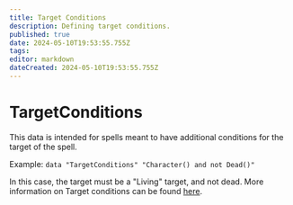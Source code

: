 ```yaml
---
title: Target Conditions
description: Defining target conditions.
published: true
date: 2024-05-10T19:53:55.755Z
tags: 
editor: markdown
dateCreated: 2024-05-10T19:53:55.755Z
---
```


# TargetConditions
This data is intended for spells meant to have additional conditions for the target of the spell. 

Example: `data "TargetConditions" "Character() and not Dead()"`

In this case, the target must be a "Living" target, and not dead. More information on Target conditions can be found [here](/Information/Spells/Spell-Data/Target-Conditions/Additional-Info).